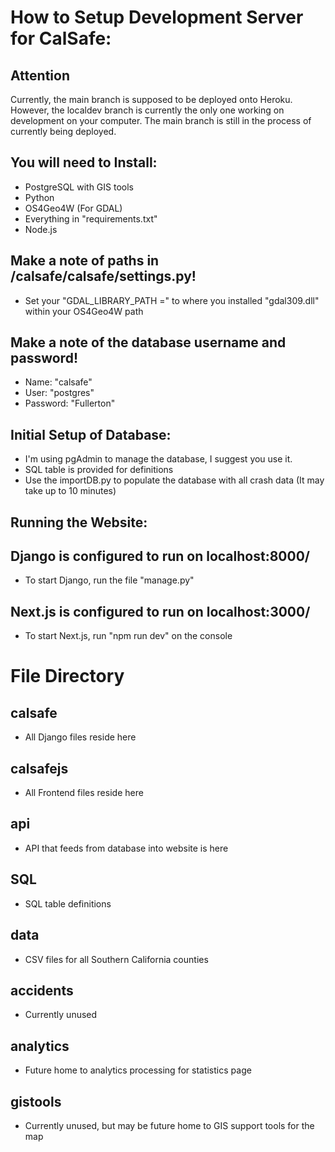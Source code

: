 # How to Setup Development Server for CalSafe:

## Attention
Currently, the main branch is supposed to be deployed onto Heroku. However, the localdev branch is currently the only one working on development on your computer. The main branch is still in the process of currently being deployed.

## You will need to Install:
  - PostgreSQL with GIS tools
  - Python
  - OS4Geo4W (For GDAL)
  - Everything in "requirements.txt"
  - Node.js

## Make a note of paths in /calsafe/calsafe/settings.py!
  - Set your "GDAL_LIBRARY_PATH =" to where you installed "gdal309.dll" within your OS4Geo4W path

## Make a note of the database username and password!
  - Name: "calsafe"
  - User: "postgres"
  - Password: "Fullerton"

## Initial Setup of Database:
  - I'm using pgAdmin to manage the database, I suggest you use it.
  - SQL table is provided for definitions
  - Use the importDB.py to populate the database with all crash data (It may take up to 10 minutes)

## Running the Website:
## Django is configured to run on localhost:8000/
  - To start Django, run the file "manage.py"
## Next.js is configured to run on localhost:3000/
  - To start Next.js, run "npm run dev" on the console

# File Directory
## calsafe
  - All Django files reside here
## calsafejs
  - All Frontend files reside here
## api
  - API that feeds from database into website is here
## SQL
  - SQL table definitions
## data
  - CSV files for all Southern California counties
## accidents
  - Currently unused
## analytics
  - Future home to analytics processing for statistics page
## gistools
  - Currently unused, but may be future home to GIS support tools for the map
